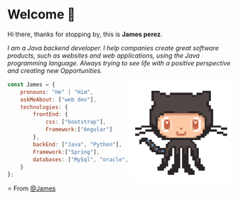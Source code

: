 # Welcome 👋
Hi there, thanks for stopping by, this is **James perez**.

_I am a Java backend developer. I help companies create great software products,
such as websites and web applications, using the Java programming language.
Always trying to see life with a positive perspective and creating new Opportunities._

<img align='right' src="https://raw.githubusercontent.com/iCharlesZ/FigureBed/master/img/octocat.gif" width="230">

```javascript
const James = {
    pronouns: "He" | "Him",
    askMeAbout: ["web dev"],
    technologies: {
        frontEnd: {
            css: ["bootstrap"],
            Framework:["Angular"]
        },
        backEnd: ["Java", "Python"],
        Framework:["Spring"],
        databases: ["MySql", "oracle", "SQLite"],
    }
};
```


⭐️ From [@James](https://github.com/Hursarior)
